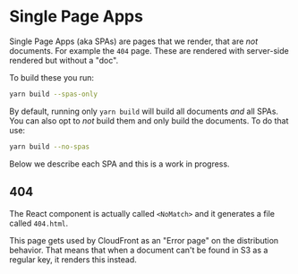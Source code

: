 # Single Page Apps

Single Page Apps (aka SPAs) are pages that we render, that are _not_ documents.
For example the `404` page. These are rendered with server-side rendered but
without a "doc".

To build these you run:

```sh
yarn build --spas-only
```

By default, running only `yarn build` will build all documents _and_ all SPAs.
You can also opt to _not_ build them and only build the documents. To do that use:

```sh
yarn build --no-spas
```

Below we describe each SPA and this is a work in progress.

## 404

The React component is actually called `<NoMatch>` and it generates a file
called `404.html`.

This page gets used by CloudFront as an "Error page" on the distribution
behavior. That means that when a document can't be found in S3 as a regular
key, it renders this instead.
